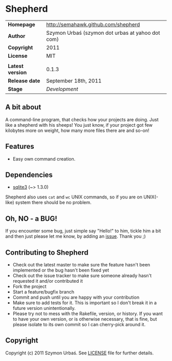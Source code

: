 Shepherd
========

<table>
	<tr>
		<td><b>Homepage</b></td>
		<td><a href="http://semahawk.github.com/shepherd">http://semahawk.github.com/shepherd</a></td>
	</tr>
	<tr>
		<td><b>Author</b></td>
		<td>Szymon Urbaś (szymon dot urbas at yahoo dot com)</td>
	</tr>
	<tr>
		<td><b>Copyright</b></td>
		<td>2011</td>
	</tr>
	<tr>
		<td><b>License</b></td>
		<td>MIT</td>
	</tr>
	<tr>
		<td> </td>		
		<td> </td>		
	</tr>
	<tr>
		<td><b>Latest version</b></td>
		<td>0.1.3</td>
	</tr>
	<tr>
		<td><b>Release date</b></td>
		<td>September 18th, 2011</td>
	</tr>
	<tr>
		<td><b>Stage</b></td>
		<td><i>Development</i></td>
	</tr>
</table>

## A bit about

A command-line program, that checks how your projects are doing. Just like a shepherd with his sheeps!
You just know, if your project got few kilobytes more on weight, how many more files there are and so-on!

## Features

+ Easy own command creation.

## Dependencies

+ [sqlite3](http://rubygems.org/gems/sqlite3) (~> 1.3.0)

Shepherd also uses `cat` and `wc` UNIX commands, so if you are on UNIX(-like) system there should be no problem.

## Oh, NO - a BUG!

If you encounter some bug, just simple say "Hello!" to him, tickle him a bit and then just please let me know, by adding an [issue](http://github.com/semahawk/shepherd/issues). Thank you ;)

## Contributing to Shepherd

* Check out the latest master to make sure the feature hasn't been implemented or the bug hasn't been fixed yet
* Check out the issue tracker to make sure someone already hasn't requested it and/or contributed it
* Fork the project
* Start a feature/bugfix branch
* Commit and push until you are happy with your contribution
* Make sure to add tests for it. This is important so I don't break it in a future version unintentionally.
* Please try not to mess with the Rakefile, version, or history. If you want to have your own version, or is otherwise necessary, that is fine, but please isolate to its own commit so I can cherry-pick around it.

## Copyright

Copyright (c) 2011 Szymon Urbaś. See [LICENSE](http://github.com/semahawk/shepherd/blob/master/LICENSE.txt) file for
further details.
